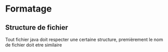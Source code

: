 # Formatage

## Structure de fichier

Tout fichier java doit respecter une certaine structure, premièrement le nom de fichier doit etre similaire